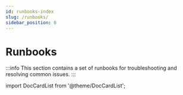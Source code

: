 ```yaml
---
id: runbooks-index
slug: /runbooks/
sidebar_position: 0
---
```


# Runbooks

:::info This section contains a set of runbooks for troubleshooting and resolving common issues. :::

import DocCardList from '@theme/DocCardList';

<DocCardList />
